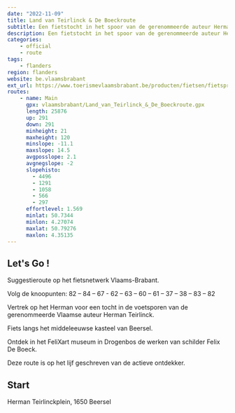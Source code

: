 ```yaml
---
date: "2022-11-09"
title: Land van Teirlinck & De Boeckroute
subtitle: Een fietstocht in het spoor van de gerenommeerde auteur Herman Teirlinck
description: Een fietstocht in het spoor van de gerenommeerde auteur Herman Teirlinck. Fiets langs het middeleeuwse Kasteel van Beersel. Deze route is op het lijf geschreven voor de actieve ontdekker.
categories:
    - official
    - route
tags:
    - flanders
region: flanders
website: be.vlaamsbrabant
ext_url: https://www.toerismevlaamsbrabant.be/producten/fietsen/fietsproducten/herman-teirlinckroute/index.html
routes:
    - name: Main
      gpx: vlaamsbrabant/Land_van_Teirlinck_&_De_Boeckroute.gpx
      length: 25876
      up: 291
      down: 291
      minheight: 21
      maxheight: 120
      minslope: -11.1
      maxslope: 14.5
      avgposslope: 2.1
      avgnegslope: -2
      slopehisto:
        - 4496
        - 1291
        - 1058
        - 566
        - 297
      effortlevel: 1.569
      minlat: 50.7344
      minlon: 4.27074
      maxlat: 50.79276
      maxlon: 4.35135
---
```


## Let's Go ! 

Suggestieroute op het fietsnetwerk Vlaams-Brabant.

Volg de knoopunten: 82 – 84 – 67 - 62 – 63 – 60 – 61 – 37 – 38 – 83 – 82

Vertrek op het Herman voor een tocht in de voetsporen van de gerenommeerde Vlaamse auteur Herman Teirlinck.

Fiets langs het middeleeuwse kasteel van Beersel.

Ontdek in het FeliXart museum in Drogenbos de werken van schilder Felix De Boeck.

Deze route is op het lijf geschreven van de actieve ontdekker.

## Start

Herman Teirlinckplein, 1650 Beersel
